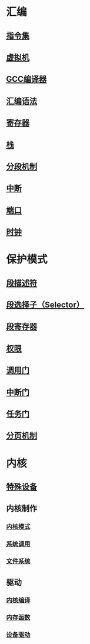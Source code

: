 # 汇编
## [指令集](汇编/指令集.md)
## [虚拟机](汇编/虚拟机.md)
## [GCC编译器](汇编/GCC编译器.md)
## [汇编语法](汇编/汇编语法.md)
## [寄存器](汇编/寄存器.md)
## [栈](汇编/栈.md)
## [分段机制](汇编/分段机制.md)
## [中断](汇编/中断.md)
## [端口](汇编/端口.md)
## [时钟](汇编/时钟.md)

# 保护模式
## [段描述符](保护模式/段描述符.md)
## [段选择子（Selector）](保护模式/段选择子（Selector）.md)
## [段寄存器](保护模式/段寄存器.md)
## [权限](保护模式/权限.md)
## [调用门](保护模式/调用门.md)
## [中断门](保护模式/中断门.md)
## [任务门](保护模式/任务门.md)
## [分页机制](保护模式/分页机制.md)

# 内核
## [特殊设备](内核/特殊设备.md)

## 内核制作
### [内核模式](内核/内核模式.md)
### [系统调用](内核/系统调用.md)
### [文件系统](内核/文件系统.md)

## 驱动
### [内核编译](内核/内核编译.md)
### [内存函数](内核/内存函数.md)
### [设备驱动](内核/设备驱动.md)





